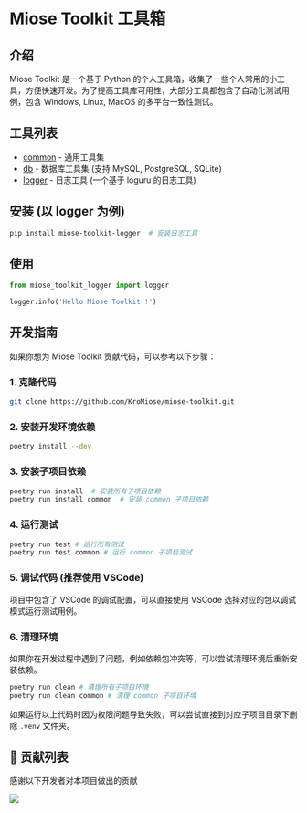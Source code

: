 # Miose Toolkit 工具箱

## 介绍

Miose Toolkit 是一个基于 Python 的个人工具箱，收集了一些个人常用的小工具，方便快速开发。为了提高工具库可用性，大部分工具都包含了自动化测试用例，包含 Windows, Linux, MacOS 的多平台一致性测试。

## 工具列表

- [common](./common/README.md) - 通用工具集
- [db](./db/README.md) - 数据库工具集 (支持 MySQL, PostgreSQL, SQLite)
- [logger](./logger/README.md) - 日志工具 (一个基于 loguru 的日志工具)

## 安装 (以 logger 为例)

```bash
pip install miose-toolkit-logger  # 安装日志工具
```

## 使用

```python
from miose_toolkit_logger import logger

logger.info('Hello Miose Toolkit !')
```

## 开发指南

如果你想为 Miose Toolkit 贡献代码，可以参考以下步骤：

### 1. 克隆代码

```bash
git clone https://github.com/KroMiose/miose-toolkit.git
```

### 2. 安装开发环境依赖

```bash
poetry install --dev
```

### 3. 安装子项目依赖

```bash
poetry run install  # 安装所有子项目依赖
poetry run install common  # 安装 common 子项目依赖
```

### 4. 运行测试

```bash
poetry run test # 运行所有测试
poetry run test common # 运行 common 子项目测试
```

### 5. 调试代码 (推荐使用 VSCode)

项目中包含了 VSCode 的调试配置，可以直接使用 VSCode 选择对应的包以调试模式运行测试用例。

### 6. 清理环境

如果你在开发过程中遇到了问题，例如依赖包冲突等，可以尝试清理环境后重新安装依赖。

```bash
poetry run clean # 清理所有子项目环境
poetry run clean common # 清理 common 子项目环境
```

如果运行以上代码时因为权限问题导致失败，可以尝试直接到对应子项目目录下删除 `.venv` 文件夹。

## 🤝 贡献列表

感谢以下开发者对本项目做出的贡献

<a href="https://github.com/KroMiose/miose-toolkit/graphs/contributors">
  <img src="https://contrib.rocks/image?repo=KroMiose/miose-toolkit&max=1000" />
</a>
